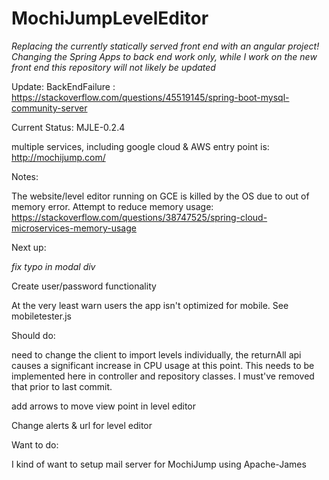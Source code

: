 # MochiJumpLevelEditor

*Replacing the currently statically served front end with an angular project! Changing the Spring Apps to back end work only, while I work on the new front end this repository will not likely be updated*

Update: BackEndFailure : https://stackoverflow.com/questions/45519145/spring-boot-mysql-community-server

Current Status: MJLE-0.2.4

multiple services, including google cloud & AWS entry point is: http://mochijump.com/

Notes:

The website/level editor running on GCE is killed by the OS due to out of memory error. Attempt to reduce memory usage:
https://stackoverflow.com/questions/38747525/spring-cloud-microservices-memory-usage


Next up:

*fix typo in modal div*

Create user/password functionality

At the very least warn users the app isn't optimized for mobile. See mobiletester.js

Should do:

need to change the client to import levels individually, the returnAll api causes a significant increase in CPU usage at this point. This needs to be implemented here in controller and repository classes. I must've removed that prior to last commit.

add arrows to move view point in level editor

Change alerts & url for level editor

Want to do:

I kind of want to setup mail server for MochiJump using Apache-James
